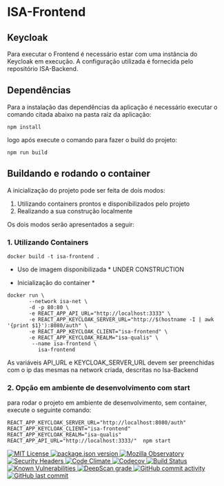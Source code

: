 # ISA-Frontend

## Keycloak
Para executar o Frontend é necessário estar com uma instância do Keycloak em execução.
A configuração utilizada é fornecida pelo repositório ISA-Backend.

## Dependências
Para a instalação das dependências da aplicação é necessário executar o comando citada abaixo na pasta raiz da aplicação:
```
npm install
```
logo após execute o comando para fazer o build do projeto:
```
npm run build
```
## Buildando e rodando o container
A inicialização do projeto pode ser feita de dois modos:
1. Utilizando containers prontos e disponibilizados pelo projeto
2. Realizando a sua construção localmente

Os dois modos serão apresentados a seguir:

### 1. Utilizando Containers
```
docker build -t isa-frontend .
```
* Uso de imagem disponibilizada *
UNDER CONSTRUCTION

* Inicialização do container *

```
docker run \
       --network isa-net \
       -d -p 80:80 \
       -e REACT_APP_API_URL="http://localhost:3333" \
       -e REACT_APP_KEYCLOAK_SERVER_URL="http://$(hostname -I | awk '{print $1}'):8080/auth" \
       -e REACT_APP_KEYCLOAK_CLIENT="isa-frontend" \
       -e REACT_APP_KEYCLOAK_REALM="isa-qualis" \
        --name isa-frontend \
          isa-frontend
```
As variáveis API_URL e KEYCLOAK_SERVER_URL devem ser preenchidas com o ip das mesmas na network criada, descritas no Isa-Backend

### 2. Opção em ambiente de desenvolvimento com start

para rodar o projeto em ambiente de desenvolvimento, sem container, execute o seguinte comando:
```
REACT_APP_KEYCLOAK_SERVER_URL="http://localhost:8080/auth" REACT_APP_KEYCLOAK_CLIENT="isa-frontend" REACT_APP_KEYCLOAK_REALM="isa-qualis" REACT_APP_API_URL="http://localhost:3333/"  npm start
```

<a href="https://opensource.org/licenses/MIT">
<img src="https://img.shields.io/badge/License-MIT-DarkSlateBlue.svg?style=flat" href="https://opensource.org/licenses/MIT" alt="MIT License">
</a>

<a href="https://github.com/isa-robot/checkin-frontend/blob/master/package.json">

<img src="https://img.shields.io/badge/package.json%20version%20-1.0.0-green.svg?style=flat" alt="package.json version">
</a>

<a href="https://observatory.mozilla.org/analyze/isarobot.ai">
<img src="https://img.shields.io/badge/Mozilla%20Observatory-F-red.svg?style=flat" alt="Mozilla Observatory">
</a>

<a href="https://securityheaders.com/?q=isarobot.ai&followRedirects=on">
<img src="https://img.shields.io/badge/Security%20Headers-F-red.svg?style=flat" alt="Security Headers">
</a>

<a href="https://codeclimate.com/github/isa-robot/checkin-frontend">
<img src="https://img.shields.io/badge/Code%20Climate-F-red.svg?style=flat" alt="Code Climate">
</a>

<a href="https://codecov.io/gh/isa-robot/checkin-frontend"> 
<img src="https://img.shields.io/badge/Codecov-F-red.svg?style=flat" alt="Codecov">
</a>

<a href="https://travis-ci.org/isa-robot/checkin-frontend.svg?branch=master">
<img src="https://travis-ci.org/isa-robot/checkin-frontend.svg?branch=master&style=flat" href="https://travis-ci.org/isa-robot/checkin-frontend" alt="Build Status">
</a>

<a href="https://snyk.io/test/github/isa-robot/checkin-frontend">
  <img src="https://snyk.io/test/github/isa-robot/checkin-frontend/badge.svg?style=flat" href="https://snyk.io/test/github/isa-robot/checkin-frontend" alt="Known Vulnerabilities">
</a>

<a href="https://deepscan.io/dashboard#view=project&tid=10666&pid=13767&bid=240493">
  <img src="https://deepscan.io/api/teams/10666/projects/13767/branches/240493/badge/grade.svg?style=flat" alt="DeepScan grade">
</a>

<a href="https://github.com/isa-robot/checkin-frontend/commits">
  <img src="https://img.shields.io/badge/GitHub%20commit%20activity-up-green.svg?style=flat" alt="GitHub commit activity">
</a>

<a href="https://github.com/isa-robot/checkin-frontend/commit/">
  <img src="https://img.shields.io/badge/GitHub%20last%20commit-up-green.svg?style=flat" alt="GitHub last commit">
</a>

